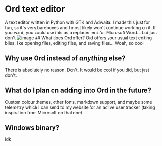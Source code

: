 # Ord text editor
A text editor written in Python with GTK and Adwaita. I made this just for fun, so it's very barebones and I most likely won't continue working on it. If you want, you could use this as a replacement for Microsoft Word... but just don't
![image](https://github.com/user-attachments/assets/3cc43d95-6dea-4285-ba6f-6a0b6c92ebbd)
                                                                                                                                    ## What does Ord offer? 
                                                                                                                                    Ord offers your usual text editing bliss, like opening files, editing files, and saving files... Woah, so cool!

## Why use Ord instead of *anything* else?
There is absolutely no reason. Don't. It would be cool if you did, but just don't.

## What do I plan on adding into Ord in the future?
Custom colour themes, other fonts, markdown support, and maybe some telemetry which I can send to my website for an active user tracker (taking inspiration from Microsoft on that one)

## Windows binary? 
idk
